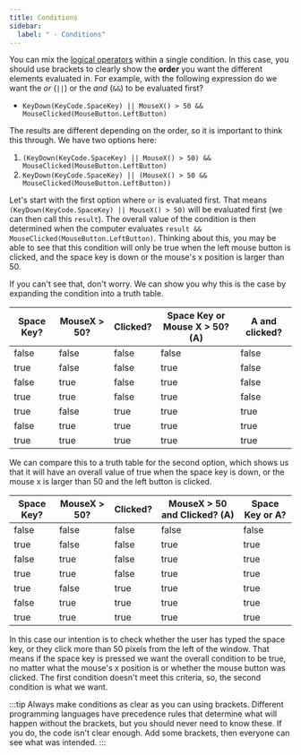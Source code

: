 ```yaml
---
title: Conditions
sidebar:
  label: " - Conditions"
---
```


You can mix the [logical operators](../01-2-logic-operators) within a single condition. In this case, you should use brackets to clearly show the **order** you want the different elements evaluated in. For example, with the following expression do we want the *or* (`||`) or the *and* (`&&`) to be evaluated first?

- `KeyDown(KeyCode.SpaceKey) || MouseX() > 50 && MouseClicked(MouseButton.LeftButton)`

The results are different depending on the order, so it is important to think this through.
We have two options here:

1. `(KeyDown(KeyCode.SpaceKey) || MouseX() > 50) && MouseClicked(MouseButton.LeftButton)`
2. `KeyDown(KeyCode.SpaceKey) || (MouseX() > 50 && MouseClicked(MouseButton.LeftButton))`

Let's start with the first option where `or` is evaluated first. That means `(KeyDown(KeyCode.SpaceKey) || MouseX() > 50)` will be evaluated first (we can then call this `result`). The overall value of the condition is then determined when the computer evaluates `result && MouseClicked(MouseButton.LeftButton)`. Thinking about this, you may be able to see that this condition will only be true when the left mouse button is clicked, and the space key is down or the mouse's x position is larger than 50.

If you can't see that, don't worry.
We can show you why this is the case by expanding the condition into a truth table.

| Space Key? | MouseX > 50? | Clicked? | Space Key or Mouse X > 50? (A) | A and clicked? |
| --- | --- | --- | --- | --- |
| false | false | false | false | false |
| true | false | false | true | false |
| false | true | false | true | false |
| true | true | false | true | false |
| true | false | true | true | true |
| false | true | true | true | true |
| true | true | true | true | true |

We can compare this to a truth table for the second option, which shows us that it will have an overall value of true when the space key is down, or the mouse x is larger than 50 and the left button is clicked.

| Space Key? | MouseX > 50? | Clicked? | MouseX > 50 and Clicked? (A) | Space Key or A? |
| --- | --- | --- | --- | --- |
| false | false | false | false | false |
| true | false | false | true | true |
| false | true | false | true | true |
| true | true | false | true | true |
| true | false | true | true | true |
| false | true | true | true | true |
| true | true | true | true | true |

In this case our intention is to check whether the user has typed the space key, or they click more than 50 pixels from the left of the window.
That means if the space key is pressed we want the overall condition to be true, no matter what the mouse's x position is or whether the mouse button was clicked.
The first condition doesn't meet this criteria, so, the second condition is what we want.

:::tip
Always make conditions as clear as you can using brackets. Different programming languages have precedence rules that determine what will happen without the brackets, but you should never need to know these. If you do, the code isn't clear enough. Add some brackets, then everyone can see what was intended.
:::
